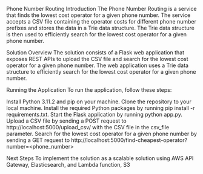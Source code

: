 Phone Number Routing
Introduction
The Phone Number Routing is a service that finds the lowest cost operator for a given phone number. The service accepts a CSV file containing the operator costs for different phone number prefixes and stores the data in a Trie data structure. The Trie data structure is then used to efficiently search for the lowest cost operator for a given phone number.

Solution Overview
The solution consists of a Flask web application that exposes REST APIs to upload the CSV file and search for the lowest cost operator for a given phone number. The web application uses a Trie data structure to efficiently search for the lowest cost operator for a given phone number.

Running the Application
To run the application, follow these steps:

Install Python 3.11.2 and pip on your machine.
Clone the repository to your local machine.
Install the required Python packages by running pip install -r requirements.txt.
Start the Flask application by running python app.py.
Upload a CSV file by sending a POST request to http://localhost:5000/upload_csv/ with the CSV file in the csv_file parameter.
Search for the lowest cost operator for a given phone number by sending a GET request to http://localhost:5000/find-cheapest-operator?number=<phone_number>

Next Steps
To implement the solution as a scalable solution using AWS API Gateway, Elasticsearch, and Lambda function, S3
